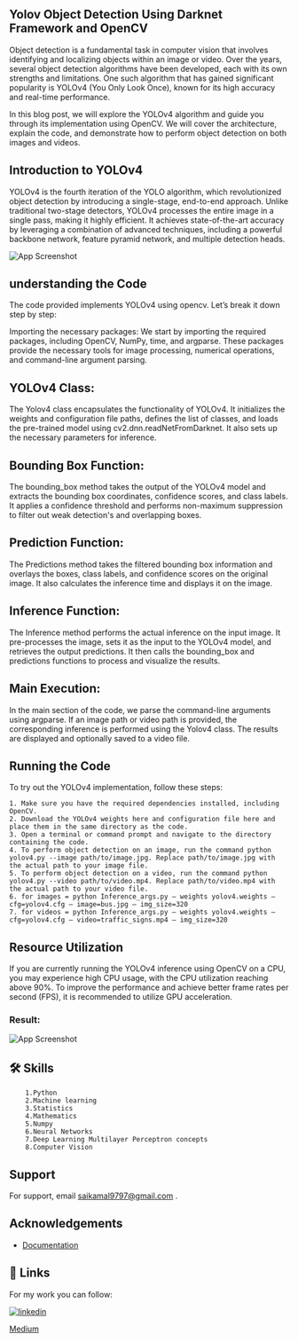 
## Yolov Object Detection Using Darknet Framework and OpenCV

Object detection is a fundamental task in computer vision that involves identifying and localizing objects within an image or video. Over the years, several object detection algorithms have been developed, each with its own strengths and limitations. One such algorithm that has gained significant popularity is YOLOv4 (You Only Look Once), known for its high accuracy and real-time performance.

In this blog post, we will explore the YOLOv4 algorithm and guide you through its implementation using OpenCV. We will cover the architecture, explain the code, and demonstrate how to perform object detection on both images and videos.

## Introduction to YOLOv4

YOLOv4 is the fourth iteration of the YOLO algorithm, which revolutionized object detection by introducing a single-stage, end-to-end approach. Unlike traditional two-stage detectors, YOLOv4 processes the entire image in a single pass, making it highly efficient. It achieves state-of-the-art accuracy by leveraging a combination of advanced techniques, including a powerful backbone network, feature pyramid network, and multiple detection heads.


![App Screenshot](https://miro.medium.com/v2/resize:fit:640/format:webp/1*EM2yNCsxM_F1XrhvZZxdfQ.png)

## understanding the Code

The code provided implements YOLOv4 using opencv. Let’s break it down step by step:

Importing the necessary packages: We start by importing the required packages, including OpenCV, NumPy, time, and argparse. These packages provide the necessary tools for image processing, numerical operations, and command-line argument parsing.

## YOLOv4 Class:

The Yolov4 class encapsulates the functionality of YOLOv4. It initializes the weights and configuration file paths, defines the list of classes, and loads the pre-trained model using cv2.dnn.readNetFromDarknet. It also sets up the necessary parameters for inference.

## Bounding Box Function:

The bounding_box method takes the output of the YOLOv4 model and extracts the bounding box coordinates, confidence scores, and class labels. It applies a confidence threshold and performs non-maximum suppression to filter out weak detection's and overlapping boxes.

## Prediction Function:

The Predictions method takes the filtered bounding box information and overlays the boxes, class labels, and confidence scores on the original image. It also calculates the inference time and displays it on the image.

## Inference Function:

The Inference method performs the actual inference on the input image. It pre-processes the image, sets it as the input to the YOLOv4 model, and retrieves the output predictions. It then calls the bounding_box and predictions functions to process and visualize the results.

## Main Execution:

In the main section of the code, we parse the command-line arguments using argparse. If an image path or video path is provided, the corresponding inference is performed using the Yolov4 class. The results are displayed and optionally saved to a video file.

## Running the Code

To try out the YOLOv4 implementation, follow these steps:

    1. Make sure you have the required dependencies installed, including OpenCV.
    2. Download the YOLOv4 weights here and configuration file here and place them in the same directory as the code.
    3. Open a terminal or command prompt and navigate to the directory containing the code.
    4. To perform object detection on an image, run the command python yolov4.py --image path/to/image.jpg. Replace path/to/image.jpg with the actual path to your image file.
    5. To perform object detection on a video, run the command python yolov4.py --video path/to/video.mp4. Replace path/to/video.mp4 with the actual path to your video file.
    6. for images = python Inference_args.py — weights yolov4.weights — cfg=yolov4.cfg — image=bus.jpg — img_size=320
    7. for videos = python Inference_args.py — weights yolov4.weights — cfg=yolov4.cfg — video=traffic_signs.mp4 — img_size=320

## Resource Utilization

If you are currently running the YOLOv4 inference using OpenCV on a CPU, you may experience high CPU usage, with the CPU utilization reaching above 90%. To improve the performance and achieve better frame rates per second (FPS), it is recommended to utilize GPU acceleration.

### Result:

![App Screenshot](https://miro.medium.com/v2/resize:fit:640/format:webp/1*JhZCXqUmrZlNitoK3__VdQ.png)


## 🛠 Skills

        1.Python 
        2.Machine learning 
        3.Statistics
        4.Mathematics
        5.Numpy 
        6.Neural Networks
        7.Deep Learning Multilayer Perceptron concepts 
        8.Computer Vision
    


## Support

For support, email saikamal9797@gmail.com .


## Acknowledgements

 - [Documentation](https://pjreddie.com/darknet/yolo/)


## 🔗 Links

For my work you can follow:


[![linkedin](https://img.shields.io/badge/linkedin-0A66C2?style=for-the-badge&logo=linkedin&logoColor=white)](https://www.linkedin.com/in/sai-kamal-korlakunta-a81326163/)

[Medium](https://medium.com/@korlakuntasaikamal10)

